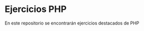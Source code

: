 <h1>Ejercicios PHP </h1>

<p>En este repositorio se encontrarán ejercicios destacados de PHP</p>
 
 
